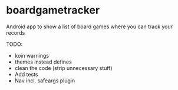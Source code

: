 # boardgametracker
Android app to show a list of board games where you can track your records

TODO:
+ koin warnings
+ themes instead defines 
+ clean the code (strip unnecessary stuff)
+ Add tests
+ Nav incl. safeargs plugin
